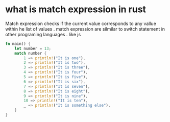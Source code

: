 





# what is match expression in rust

Match expression checks if the current value corresponds to any vallue within he list of values .
match expression are silmilar to switch statement in other programing languages . like js

```rust
fn main() {
    let number = 13;
    match number {
        1 => println!("It is one"),
        2 => println!("It is two"),
        3 => println!("It is three"),
        4 => println!("It is four"),
        5 => println!("It is five"),
        6 => println!("It is six"),
        7 => println!("It is seven"),
        8 => println!("It is eight"),
        9 => println!("It is nine"),
        10 => println!("It is ten"),
        _ => println!("It is something else"),
    }
}
```
